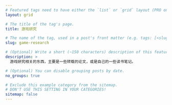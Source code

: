 ```yaml
---
# Featured tags need to have either the `list` or `grid` layout (PRO only).
layout: grid

# The title of the tag's page.
title: 游戏研究

# The name of the tag, used in a post's front matter (e.g. tags: [<slug>]).
slug: game-research

# (Optional) Write a short (~150 characters) description of this featured tag.
description: >
  游戏研究相关的东西，主要是一些转载的论文，或是自己的一些读书笔记。

# (Optional) You can disable grouping posts by date.
no_groups: true

# Exclude this example category from the sitemap.
# DON'T USE THIS SETTING IN YOUR CATEGORIES!
sitemap: false
---
```

